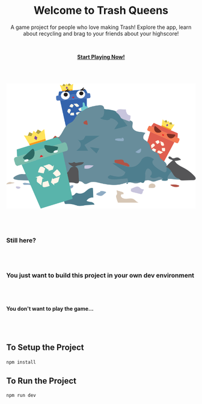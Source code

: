 <h1 align="center">Welcome to Trash Queens</h1>
<p align="center">A game project for people who love making Trash! Explore the app, learn about recycling and brag to your friends about your highscore!</p>
<br>
<p align="center"><strong><a href="https://tq-server-production.up.railway.app/" target="_blank">Start Playing Now!</a></strong></p>
<br>
<br>
<p align="center"><img src="/src/assets/others/hero-image.svg" alt="trees"/></p>
<br>
<br>
<h3>Still here?</h3>
<br>
<br>
<h3>You just want to build this project in your own dev environment</h3>
<br>
<br>
<h4>You don't want to play the game...</h4>
<br>
<br>
<h2>To Setup the Project</h2>

```sh
npm install
```

<h2>To Run the Project</h2>

```sh
npm run dev
```

